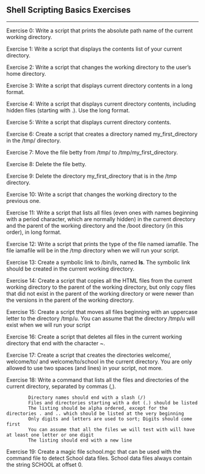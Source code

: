 ## Shell Scripting Basics Exercises
---
Exercise 0: Write a script that prints the absolute path name of the current working directory.

Exercise 1: Write a script that displays the contents list of your current directory.

Exercise 2: Write a script that changes the working directory to the user’s home directory.

Exercise 3: Write a script that displays current directory contents in a long format.

Exercise 4: Write a script that displays current directory contents, including hidden files (starting with .). Use the long format.

Exercise 5: Write a script that displays current directory contents.

Exercise 6: Create a script that creates a directory named my_first_directory in the /tmp/ directory.

Exercise 7: Move the file betty from /tmp/ to /tmp/my_first_directory.

Exercise 8: Delete the file betty.

Exercise 9: Delete the directory my_first_directory that is in the /tmp directory.

Exercise 10: Write a script that changes the working directory to the previous one.

Exercise 11: Write a script that lists all files (even ones with names beginning with a period character, which are normally hidden) in the current directory and the parent of the working directory and the /boot directory (in this order), in long format.

Exercise 12: Write a script that prints the type of the file named iamafile. The file iamafile will be in the /tmp directory when we will run your script.

Exercise 13: Create a symbolic link to /bin/ls, named __ls__. The symbolic link should be created in the current working directory.

Exercise 14: Create a script that copies all the HTML files from the current working directory to the parent of the working directory, but only copy files that did not exist in the parent of the working directory or were newer than the versions in the parent of the working directory.

Exercise 15: Create a script that moves all files beginning with an uppercase letter to the directory /tmp/u.
            You can assume that the directory /tmp/u will exist when we will run your script

Exercise 16: Create a script that deletes all files in the current working directory that end with the character ~.

Exercise 17: Create a script that creates the directories welcome/, welcome/to/ and welcome/to/school in the current directory.
            You are only allowed to use two spaces (and lines) in your script, not more.

Exercise 18: Write a command that lists all the files and directories of the current directory, separated by commas (,).

            Directory names should end with a slash (/)
            Files and directories starting with a dot (.) should be listed
            The listing should be alpha ordered, except for the directories . and .. which should be listed at the very beginning
            Only digits and letters are used to sort; Digits should come first
            You can assume that all the files we will test with will have at least one letter or one digit
            The listing should end with a new line

Exercise 19: Create a magic file school.mgc that can be used with the command file to detect School data files. School data files always contain the string SCHOOL at offset 0.

